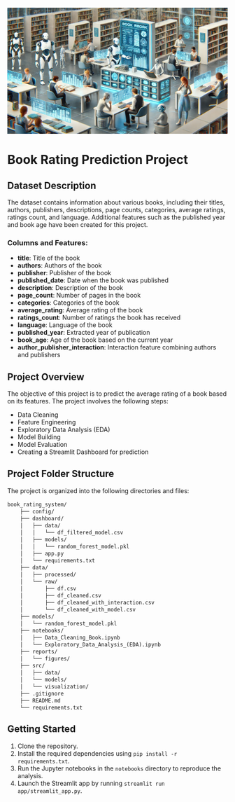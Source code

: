 
![Project Image](dashboard/images/library_image.webp)

# Book Rating Prediction Project

## Dataset Description
The dataset contains information about various books, including their titles, authors, publishers, descriptions, page counts, categories, average ratings, ratings count, and language. Additional features such as the published year and book age have been created for this project.

### Columns and Features:
- **title**: Title of the book
- **authors**: Authors of the book
- **publisher**: Publisher of the book
- **published_date**: Date when the book was published
- **description**: Description of the book
- **page_count**: Number of pages in the book
- **categories**: Categories of the book
- **average_rating**: Average rating of the book
- **ratings_count**: Number of ratings the book has received
- **language**: Language of the book
- **published_year**: Extracted year of publication
- **book_age**: Age of the book based on the current year
- **author_publisher_interaction**: Interaction feature combining authors and publishers

## Project Overview
The objective of this project is to predict the average rating of a book based on its features. The project involves the following steps:
- Data Cleaning
- Feature Engineering
- Exploratory Data Analysis (EDA)
- Model Building
- Model Evaluation
- Creating a Streamlit Dashboard for prediction

## Project Folder Structure
The project is organized into the following directories and files:
```
book_rating_system/
    ├── config/
    ├── dashboard/
    │   ├── data/
    │   │   └── df_filtered_model.csv
    │   ├── models/
    │   │   └── random_forest_model.pkl
    │   ├── app.py
    │   └── requirements.txt
    ├── data/
    │   ├── processed/
    │   └── raw/
    │       ├── df.csv
    │       ├── df_cleaned.csv
    │       ├── df_cleaned_with_interaction.csv
    │       └── df_cleaned_with_model.csv
    ├── models/
    │   └── random_forest_model.pkl
    ├── notebooks/
    │   ├── Data_Cleaning_Book.ipynb
    │   └── Exploratory_Data_Analysis_(EDA).ipynb
    ├── reports/
    │   └── figures/
    ├── src/
    │   ├── data/
    │   └── models/
    │   └── visualization/
    ├── .gitignore
    ├── README.md
    └── requirements.txt

```

## Getting Started
1. Clone the repository.
2. Install the required dependencies using `pip install -r requirements.txt`.
3. Run the Jupyter notebooks in the `notebooks` directory to reproduce the analysis.
4. Launch the Streamlit app by running `streamlit run app/streamlit_app.py`.
